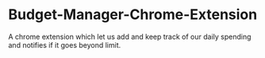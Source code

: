 # Budget-Manager-Chrome-Extension
A chrome extension which let us add and keep track of our daily spending and notifies if it goes beyond limit.
